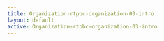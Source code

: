```yaml
---
title: Organization-rtpbc-organization-03-intro
layout: default
active: Organization-rtpbc-organization-03-intro
---
```


